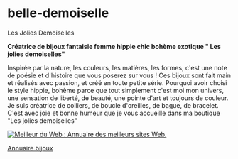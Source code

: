 # belle-demoiselle
Les Jolies Demoiselles
<div></div>
<div class="short-description"><strong>Créatrice de bijoux fantaisie femme hippie chic bohème exotique " Les jolies demoiselles"
</strong></div>
<p class="short-description">Inspirée par la nature, les couleurs, les matières, les formes, c'est une note de poésie et d'histoire que vous poserez sur vous !
Ces bijoux sont fait main et réalisés avec passion, et créé en toute petite série.
Pourquoi avoir choisi le style hippie, bohème parce que tout simplement c'est moi mon univers, une sensation de liberté, de beauté, une pointe d'art et toujours de couleur.
Je suis créatrice de colliers, de boucle d'oreilles, de bague, de bracelet.
C'est avec joie et bonne humeur que je vous accueille dans ma boutique "Les jolies demoiselles"</p>
<a href="http://www.meilleurduweb.com" target="_blank" rel="noopener"><img src="http://www.meilleurduweb.com/images/pub/banniere_88.31.gif" alt="Meilleur du Web : Annuaire des meilleurs sites Web." border="0" /></a>

<a href="http://www.1-mot.com/annuaire-bijoux-361.html" target="_blank" rel="noopener">Annuaire bijoux</a>

<!-- Start of HubSpot Embed Code -->
<script type="text/javascript" id="hs-script-loader" async defer src="//js.hs-scripts.com/5091540.js"></script>
<!-- End of HubSpot Embed Code -->
